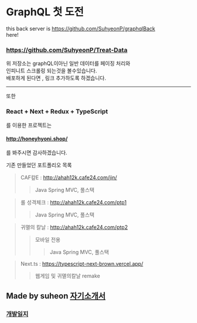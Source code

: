 # GraphQL 첫 도전   
this back server is https://github.com/SuhyeonP/graphqlBack   
here!

### https://github.com/SuhyeonP/Treat-Data   
위 저장소는 graphQL이아닌 일반 데이터를 페이징 처리와    
인피니트 스크롤링 되는것을 볼수있습니다.   
배포하게 된다면 , 링크 추가하도록 하겠습니다.   


----------
또한    
### React + Next + Redux + TypeScript    
를 이용한 프로젝트는   
#### http://honeyhyoni.shop/   
를 봐주시면 감사하겠습니다.   



기존 만들었던 포트폴리오 목록   
>CAF캎E : http://ahah12k.cafe24.com/jin/
>   >Java Spring MVC, 풀스택

> 롤 성격체크 : http://ahah12k.cafe24.com/ptp1
>   >Java Spring MVC, 풀스택

> 귀멸의 칼날 : http://ahah12k.cafe24.com/ptp2
>   >모바일 전용
>   >   >Java Spring MVC, 풀스택

>Next.ts : https://typescript-next-brown.vercel.app/
>   >웹게임 및 귀멸의칼날 remake


## Made by suheon [자기소개서](https://suhyeonp.github.io/)     
### [개발일지](https://blog.naver.com/on10041004)       



